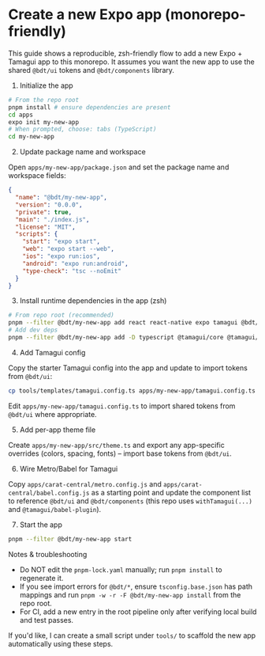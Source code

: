 # Create a new Expo app (monorepo-friendly)

This guide shows a reproducible, zsh-friendly flow to add a new Expo + Tamagui app to this monorepo. It assumes you want the new app to use the shared `@bdt/ui` tokens and `@bdt/components` library.

1. Initialize the app

```bash
# From the repo root
pnpm install # ensure dependencies are present
cd apps
expo init my-new-app
# When prompted, choose: tabs (TypeScript)
cd my-new-app
```

2. Update package name and workspace

Open `apps/my-new-app/package.json` and set the package name and workspace fields:

```json
{
  "name": "@bdt/my-new-app",
  "version": "0.0.0",
  "private": true,
  "main": "./index.js",
  "license": "MIT",
  "scripts": {
    "start": "expo start",
    "web": "expo start --web",
    "ios": "expo run:ios",
    "android": "expo run:android",
    "type-check": "tsc --noEmit"
  }
}
```

3. Install runtime dependencies in the app (zsh)

```bash
# From repo root (recommended)
pnpm --filter @bdt/my-new-app add react react-native expo tamagui @bdt/ui @bdt/components
# Add dev deps
pnpm --filter @bdt/my-new-app add -D typescript @tamagui/core @tamagui/metro-plugin @tamagui/babel-plugin
```

4. Add Tamagui config

Copy the starter Tamagui config into the app and update to import tokens from `@bdt/ui`:

```bash
cp tools/templates/tamagui.config.ts apps/my-new-app/tamagui.config.ts
```

Edit `apps/my-new-app/tamagui.config.ts` to import shared tokens from `@bdt/ui` where appropriate.

5. Add per-app theme file

Create `apps/my-new-app/src/theme.ts` and export any app-specific overrides (colors, spacing, fonts) – import base tokens from `@bdt/ui`.

6. Wire Metro/Babel for Tamagui

Copy `apps/carat-central/metro.config.js` and `apps/carat-central/babel.config.js` as a starting point and update the component list to reference `@bdt/ui` and `@bdt/components` (this repo uses `withTamagui(...)` and `@tamagui/babel-plugin`).

7. Start the app

```bash
pnpm --filter @bdt/my-new-app start
```

Notes & troubleshooting

- Do NOT edit the `pnpm-lock.yaml` manually; run `pnpm install` to regenerate it.
- If you see import errors for `@bdt/*`, ensure `tsconfig.base.json` has path mappings and run `pnpm -w -r -F @bdt/my-new-app install` from the repo root.
- For CI, add a new entry in the root pipeline only after verifying local build and test passes.

If you'd like, I can create a small script under `tools/` to scaffold the new app automatically using these steps.